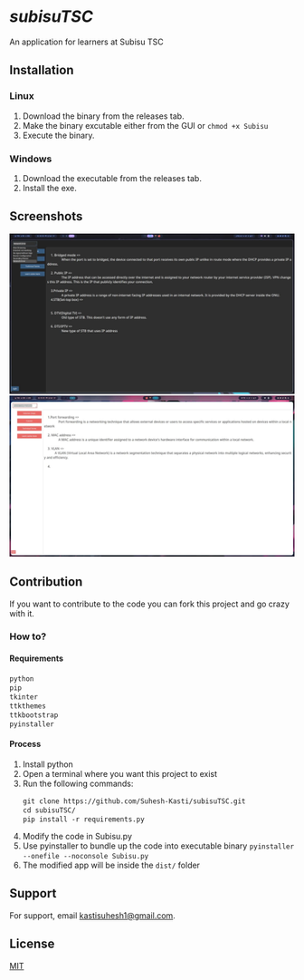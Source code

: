 # _subisuTSC_
An application for learners at Subisu TSC

## Installation
### Linux
1. Download the binary from the releases tab.
2. Make the binary excutable either from the GUI or `chmod +x Subisu`
3. Execute the binary.

### Windows
1. Download the executable from the releases tab.
2. Install the exe.

## Screenshots

![Dark mode](./howdoilook/dark.jpg)
![Light mode](./howdoilook/light.jpg)


## Contribution
If you want to contribute to the code you can fork this project and go crazy with it.

### How to?
#### Requirements
```
python
pip
tkinter
ttkthemes
ttkbootstrap
pyinstaller
```

#### Process
1. Install python
2. Open a terminal where you want this project to exist
3. Run the following commands:
   ```
   git clone https://github.com/Suhesh-Kasti/subisuTSC.git
   cd subisuTSC/
   pip install -r requirements.py
   ```
4. Modify the code in Subisu.py
5. Use pyinstaller to  bundle up the code into executable binary
   `pyinstaller --onefile --noconsole Subisu.py`
6. The modified app will be inside the `dist/` folder

## Support

For support, email kastisuhesh1@gmail.com.


## License

[MIT](https://choosealicense.com/licenses/mit/)

